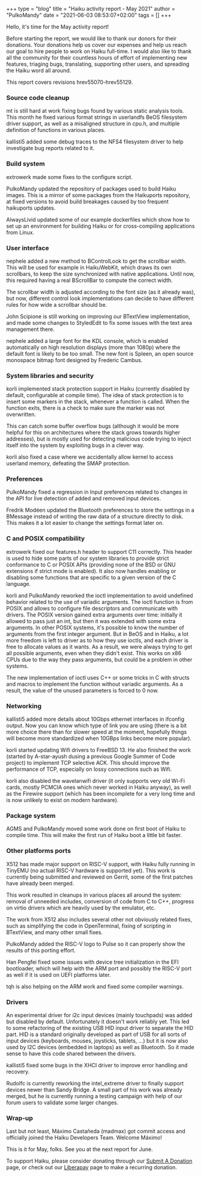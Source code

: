 +++
type = "blog"
title = "Haiku activity report - May 2021"
author = "PulkoMandy"
date = "2021-06-03 08:53:07+02:00"
tags = []
+++

Hello, it's time for the May activity report!

Before starting the report, we would like to thank our donors for their donations. Your donations help us cover our expenses and help us reach our goal to hire people to work on Haiku full-time. I would also like to thank all the community for their countless hours of effort of implementing new features, triaging bugs, translating, supporting other users, and spreading the Haiku word all around.

This report covers revisions hrev55070-hrev55129.

<h3>Source code cleanup</h3>

mt is still hard at work fixing bugs found by various static analysis tools.
This month he fixed various format strings in userlandfs BeOS filesystem driver support, as well as a misaligned structure in cpu.h, and multiple definition of functions in various places.

kallisti5 added some debug traces to the NFS4 filesystem driver to help investigate bug reports related to it.

<h3>Build system</h3>

extrowerk made some fixes to the configure script.

PulkoMandy updated the repository of packages used to build Haiku images. This is a mirror of some packages from the Haikuports repository, at fixed versions to avoid build breakages caused by too frequent haikuports updates.

AlwaysLivid updated some of our example dockerfiles which show how to set up an environment for building Haiku or for cross-compiling applications from Linux.

<h3>User interface</h3>

nephele added a new method to BControlLook to get the scrollbar width. This will be used for example in HaikuWebKit, which draws its own scrollbars, to keep the size synchronized with native applications. Until now, this required having a real BScrollBar to compute the correct width.

The scrollbar width is adjusted according to the font size (as it already was), but now, different control look implementations can decide to have different rules for how wide a scrollbar should be.

John Scipione is still working on improving our BTextView implementation, and made some changes to StyledEdit to fix some issues with the text area management there.

nephele added a large font for the KDL console, which is enabled automatically on high resolution displays (more than 1080p) where the default font is likely to be too small. The new font is Spleen, an open source monospace bitmap font designed by Frederic Cambus.

<h3>System libraries and security</h3>

korli implemented stack protection support in Haiku (currently disabled by default, configurable at compile time). The idea of stack protection is to insert some markers in the stack, whenever a function is called. When the function exits, there is a check to make sure the marker was not overwritten.

This can catch some buffer overflow bugs (although it would be more helpful for this on architectures where the stack grows towards higher addresses), but is mostly used for detecting malicious code trying to inject itself into the system by exploiting bugs in a clever way.

korli also fixed a case where we accidentally allow kernel to access userland memory, defeating the SMAP protection.

<h3>Preferences</h3>

PulkoMandy fixed a regression in Input preferences related to changes in the API for live detection of added and removed input devices.

Fredrik Modéen updated the Bluetooth preferences to store the settings in a BMessage instead of writing the raw data of a structure directly to disk. This makes it a lot easier to change the settings format later on.

<h3>C and POSIX compatibility</h3>

extrowerk fixed our features.h header to support C11 correctly. This header is used to hide some parts of our system libraries to provide strict conformance to C or POSIX APIs (providing none of the BSD or GNU extensions if strict mode is enabled). It also now handles enabling or disabling some functions that are specific to a given version of the C language.

korli and PulkoMandy reworked the ioctl implementation to avoid undefined behavior related to the use of variadic arguments. The ioctl function is from POSIX and allows to configure file descriptors and communicate with drivers. The POSIX version gained extra arguments over time: initially it allowed to pass just an int, but then it was extended with some extra arguments. In other POSIX systems, it's possible to know the number of arguments from the first integer argument. But in BeOS and in Haiku, a lot more freedom is left to driver as to how they use ioctls, and each driver is free to allocate values as it wants. As a result, we were always trying to get all possible arguments, even when they didn't exist. This works on x86 CPUs due to the way they pass arguments, but could be a problem in other systems.

The new implementation of ioctl uses C++ or some tricks in C with structs and macros to implement the function without variadic arguments. As a result, the value of the unused parameters is forced to 0 now.

<h3>Networking</h3>

kallisti5 added more details about 10Gbps ethernet interfaces in ifconfig output. Now you can know which type of link you are using (there is a bit more choice there than for slower speed at the moment, hopefully things will become more standardized when 10GBps links become more popular).

korli started updating Wifi drivers to FreeBSD 13. He also finished the work (started by A-star-ayush dusing a previous Google Summer of Code project) to implement TCP selective ACK. This should improve the performance of TCP, especially on lossy connections such as Wifi.

korli also disabled the wavelanwifi driver (it only supports very old Wi-Fi cards, mostly PCMCIA ones which never worked in Haiku anyway), as well as the Firewire support (which has been incomplete for a very long time and is now unlikely to exist on modern hardware).

<h3>Package system</h3>

AGMS and PulkoMandy moved some work done on first boot of Haiku to compile time. This will make the first run of Haiku boot a little bit faster.

<h3>Other platforms ports</h3>

X512 has made major support on RISC-V support, with Haiku fully running in TinyEMU (no actual RISC-V hardware is supported yet). This work is currently being submitted and reviewed on Gerrit, some of the first patches have already been merged.

This work resulted in cleanups in various places all around the system: removal of unneeded includes, conversion of code from C to C++, progress on virtio drivers which are heavily used by the emulator, etc.

The work from X512 also includes several other not obviously related fixes, such as simplifying the code in OpenTerminal, fixing of scripting in BTextView, and many other small fixes.

PulkoMandy added the RISC-V logo to Pulse so it can properly show the results of this porting effort.

Han Pengfei fixed some issues with device tree initialization in the EFI bootloader, which will help with the ARM port and possibly the RISC-V port as well if it is used on UEFI platforms later.

tqh is also helping on the ARM work and fixed some compiler warnings.

<h3>Drivers</h3>

An experimental driver for i2c input devices (mainly touchpads) was added but disabled by default. Unfortunately it doesn't work reliably yet. This led to some refactoring of the existing USB HID input driver to separate the HID part. HID is a standard originally developed as part of USB for all sorts of input devices (keyboards, mouses, joysticks, tablets, ...) but it is now also used by I2C devices (embedded in laptops) as well as Bluetooth. So it made sense to have this code shared between the drivers.

kallisti5 fixed some bugs in the XHCI driver to improve error handling and recovery.

Rudolfc is currently reworking the intel_extreme driver to finally support devices newer than Sandy Bridge. A small part of his work was already merged, but he is currently running a testing campaign with help of our forum users to validate some larger changes.

<h3>Wrap-up</h3>

Last but not least, Máximo Castañeda (madmax) got commit access and officially joined the Haiku Developers Team. Welcome Máximo!

This is it for May, folks. See you at the next report for June.

To support Haiku, please consider donating through our <a href="https://www.haiku-inc.org/donate/">Submit A Donation</a> page, or check out our <a href="https://liberapay.com/haiku.inc/">Liberapay</a> page to make a recurring donation.
